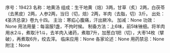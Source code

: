 序号：19423
名称：地黄汤
组成：生干地黄（焙）3两，甘草（炙）2两，白茯苓（去黑皮）2两，人参2两，当归（切，焙）2两，羊肉（去脂，切）3斤。
出处：《圣济总录》卷九十四。
主治：寒疝心腹痛，汗出厥冷。
加减：None
功效：None
用法用量：每温服1盏，不拘时候。
制备方法：上6味，前5味锉细。将羊肉用水2斗，煮取汁1斗，去羊肉入诸药，煮取7升，加葱白1把（切），大枣14枚（擘破），再煮取6升，绞去滓。
临床应用：None
各家论述：None
用药禁忌：None
附注：None
